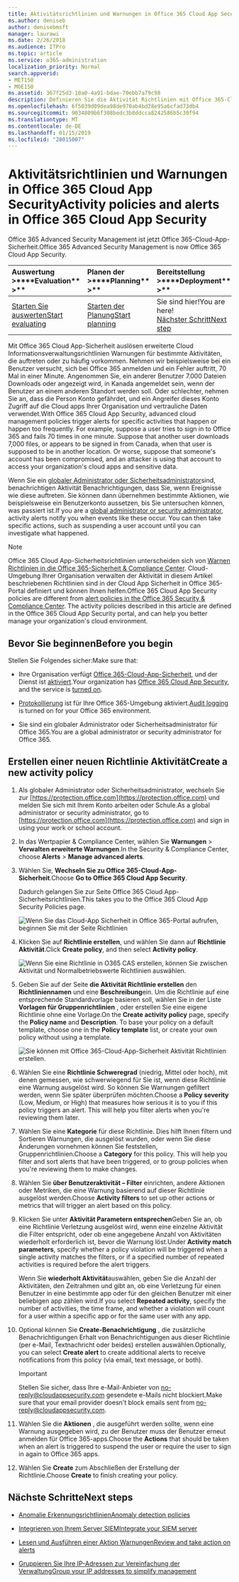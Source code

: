 ```yaml
---
title: Aktivitätsrichtlinien und Warnungen in Office 365 Cloud App Security
ms.author: deniseb
author: denisebmsft
manager: laurawi
ms.date: 2/26/2018
ms.audience: ITPro
ms.topic: article
ms.service: o365-administration
localization_priority: Normal
search.appverid:
- MET150
- MOE150
ms.assetid: 367f25d3-10a0-4a91-bdae-70ebb7a79c98
description: Definieren Sie die Aktivität Richtlinien mit Office 365-Cloud-App-Sicherheit, um Benachrichtigungen einrichten ausgelöst, wenn bestimmte Aktivitäten auftreten oder zu häufig vorkommen. Durch das Einrichten von Richtlinien für Warnungen ausgelöst, benachrichtigt werden können und bestimmte Vorgänge überwachen.
ms.openlocfilehash: 6f5039d09dea98de970ab4bd28e95a6cfad73db4
ms.sourcegitcommit: 9034809b6f308bedc3b8ddcca8242586b5c30f94
ms.translationtype: MT
ms.contentlocale: de-DE
ms.lasthandoff: 01/15/2019
ms.locfileid: "28015007"
---
```

# <a name="activity-policies-and-alerts-in-office-365-cloud-app-security"></a><span data-ttu-id="44d8f-104">Aktivitätsrichtlinien und Warnungen in Office 365 Cloud App Security</span><span class="sxs-lookup"><span data-stu-id="44d8f-104">Activity policies and alerts in Office 365 Cloud App Security</span></span>

<span data-ttu-id="44d8f-105">Office 365 Advanced Security Management ist jetzt Office 365-Cloud-App-Sicherheit.</span><span class="sxs-lookup"><span data-stu-id="44d8f-105">Office 365 Advanced Security Management is now Office 365 Cloud App Security.</span></span>
  
|<span data-ttu-id="44d8f-106">Auswertung **\>**</span><span class="sxs-lookup"><span data-stu-id="44d8f-106">\*\*\*\*Evaluation\*\* \>\*\*</span></span>|<span data-ttu-id="44d8f-107">Planen der **\>**</span><span class="sxs-lookup"><span data-stu-id="44d8f-107">\*\*\*\*Planning\*\* \>\*\*</span></span>|<span data-ttu-id="44d8f-108">Bereitstellung **\>**</span><span class="sxs-lookup"><span data-stu-id="44d8f-108">\*\*\*\*Deployment\*\* \>\*\*</span></span>|<span data-ttu-id="44d8f-109">Auslastung \*\*\*</span><span class="sxs-lookup"><span data-stu-id="44d8f-109">\*\*\*\*Utilization\*\*\*\*</span></span>|
|:-----|:-----|:-----|:-----|
|[<span data-ttu-id="44d8f-110">Starten Sie auswerten</span><span class="sxs-lookup"><span data-stu-id="44d8f-110">Start evaluating</span></span>](office-365-cas-overview.md) <br/> |[<span data-ttu-id="44d8f-111">Starten der Planung</span><span class="sxs-lookup"><span data-stu-id="44d8f-111">Start planning</span></span>](get-ready-for-office-365-cas.md) <br/> |<span data-ttu-id="44d8f-112">Sie sind hier!</span><span class="sxs-lookup"><span data-stu-id="44d8f-112">You are here!</span></span>  <br/> [<span data-ttu-id="44d8f-113">Nächster Schritt</span><span class="sxs-lookup"><span data-stu-id="44d8f-113">Next step</span></span>](anomaly-detection-policies-in-ocas.md) <br/> |[<span data-ttu-id="44d8f-114">Starten Sie die Nutzung</span><span class="sxs-lookup"><span data-stu-id="44d8f-114">Start utilizing</span></span>](utilization-activities-for-ocas.md) <br/> |
   
<span data-ttu-id="44d8f-p102">Mit Office 365 Cloud App-Sicherheit auslösen erweiterte Cloud Informationsverwaltungsrichtlinien Warnungen für bestimmte Aktivitäten, die auftreten oder zu häufig vorkommen. Nehmen wir beispielsweise bei ein Benutzer versucht, sich bei Office 365 anmelden und ein Fehler auftritt, 70 Mal in einer Minute. Angenommen Sie, ein anderer Benutzer 7.000 Dateien Downloads oder angezeigt wird, in Kanada angemeldet sein, wenn der Benutzer an einem anderen Standort werden soll. Oder schlechter, nehmen Sie an, dass die Person Konto gefährdet, und ein Angreifer dieses Konto Zugriff auf die Cloud apps Ihrer Organisation und vertrauliche Daten verwendet.</span><span class="sxs-lookup"><span data-stu-id="44d8f-p102">With Office 365 Cloud App Security, advanced cloud management policies trigger alerts for specific activities that happen or happen too frequently. For example, suppose a user tries to sign in to Office 365 and fails 70 times in one minute. Suppose that another user downloads 7,000 files, or appears to be signed in from Canada, when that user is supposed to be in another location. Or worse, suppose that someone's account has been compromised, and an attacker is using that account to access your organization's cloud apps and sensitive data.</span></span>
  
<span data-ttu-id="44d8f-p103">Wenn Sie ein [globaler Administrator oder Sicherheitsadministrator](permissions-in-the-security-and-compliance-center.md)sind, benachrichtigen Aktivität Benachrichtigungen, dass Sie, wenn Ereignisse wie diese auftreten. Sie können dann übernehmen bestimmte Aktionen, wie beispielsweise ein Benutzerkonto aussetzen, bis Sie untersuchen können, was passiert ist.</span><span class="sxs-lookup"><span data-stu-id="44d8f-p103">If you are a [global administrator or security administrator](permissions-in-the-security-and-compliance-center.md), activity alerts notify you when events like these occur. You can then take specific actions, such as suspending a user account until you can investigate what happened.</span></span>
  
> [!NOTE]
> <span data-ttu-id="44d8f-p104">Office 365 Cloud App-Sicherheitsrichtlinien unterscheiden sich von [Warnen Richtlinien in die Office 365-Sicherheit &amp; Compliance Center](alert-policies.md). Cloud-Umgebung Ihrer Organisation verwalten der Aktivität in diesem Artikel beschriebenen Richtlinien sind in der Cloud App Sicherheit in Office 365-Portal definiert und können Ihnen helfen.</span><span class="sxs-lookup"><span data-stu-id="44d8f-p104">Office 365 Cloud App Security policies are different from [alert policies in the Office 365 Security &amp; Compliance Center](alert-policies.md). The activity policies described in this article are defined in the Office 365 Cloud App Security portal, and can help you better manage your organization's cloud environment.</span></span> 
  
## <a name="before-you-begin"></a><span data-ttu-id="44d8f-123">Bevor Sie beginnen</span><span class="sxs-lookup"><span data-stu-id="44d8f-123">Before you begin</span></span>

<span data-ttu-id="44d8f-124">Stellen Sie Folgendes sicher:</span><span class="sxs-lookup"><span data-stu-id="44d8f-124">Make sure that:</span></span>
  
- <span data-ttu-id="44d8f-125">Ihre Organisation verfügt [Office 365-Cloud-App-Sicherheit](office-365-cas-overview.md), und der Dienst ist [aktiviert](turn-on-office-365-cas.md).</span><span class="sxs-lookup"><span data-stu-id="44d8f-125">Your organization has [Office 365 Cloud App Security](office-365-cas-overview.md), and the service is [turned on](turn-on-office-365-cas.md).</span></span>
    
- <span data-ttu-id="44d8f-126">[Protokollierung](turn-audit-log-search-on-or-off.md) ist für Ihre Office 365-Umgebung aktiviert.</span><span class="sxs-lookup"><span data-stu-id="44d8f-126">[Audit logging](turn-audit-log-search-on-or-off.md) is turned on for your Office 365 environment.</span></span> 
    
- <span data-ttu-id="44d8f-127">Sie sind ein globaler Administrator oder Sicherheitsadministrator für Office 365.</span><span class="sxs-lookup"><span data-stu-id="44d8f-127">You are a global administrator or security administrator for Office 365.</span></span>
    
## <a name="create-a-new-activity-policy"></a><span data-ttu-id="44d8f-128">Erstellen einer neuen Richtlinie Aktivität</span><span class="sxs-lookup"><span data-stu-id="44d8f-128">Create a new activity policy</span></span>

1. <span data-ttu-id="44d8f-129">Als globaler Administrator oder Sicherheitsadministrator, wechseln Sie zur [https://protection.office.com](https://protection.office.com) und melden Sie sich mit Ihrem Konto arbeiten oder Schule.</span><span class="sxs-lookup"><span data-stu-id="44d8f-129">As a global administrator or security administrator, go to [https://protection.office.com](https://protection.office.com) and sign in using your work or school account.</span></span> 
    
2. <span data-ttu-id="44d8f-130">In das Wertpapier &amp; Compliance Center, wählen Sie **Warnungen** \> **Verwalten erweiterte Warnungen**.</span><span class="sxs-lookup"><span data-stu-id="44d8f-130">In the Security &amp; Compliance Center, choose **Alerts** \> **Manage advanced alerts**.</span></span>
    
3. <span data-ttu-id="44d8f-131">Wählen Sie, **Wechseln Sie zu Office 365-Cloud-App-Sicherheit**.</span><span class="sxs-lookup"><span data-stu-id="44d8f-131">Choose **Go to Office 365 Cloud App Security**.</span></span>
    
    <span data-ttu-id="44d8f-132">Dadurch gelangen Sie zur Seite Office 365 Cloud App-Sicherheitsrichtlinien.</span><span class="sxs-lookup"><span data-stu-id="44d8f-132">This takes you to the Office 365 Cloud App Security Policies page.</span></span>
    
    ![Wenn Sie das Cloud-App Sicherheit in Office 365-Portal aufrufen, beginnen Sie mit der Seite Richtlinien](media/5cb8833c-4e08-438c-bab3-91b5106f6f3f.png)
  
4. <span data-ttu-id="44d8f-134">Klicken Sie auf **Richtlinie erstellen**, und wählen Sie dann auf **Richtlinie Aktivität**.</span><span class="sxs-lookup"><span data-stu-id="44d8f-134">Click **Create policy**, and then select **Activity policy**.</span></span>
    
    ![Wenn Sie eine Richtlinie in O365 CAS erstellen, können Sie zwischen Aktivität und Normalbetriebswerte Richtlinien auswählen.](media/79f34535-ddf9-4a5b-a0a3-8766bf9c174c.png)
  
5. <span data-ttu-id="44d8f-p105">Geben Sie auf der Seite **die Aktivität Richtlinie erstellen** den **Richtliniennamen** und eine **Beschreibung**ein. Um die Richtlinie auf eine entsprechende Standardvorlage basieren soll, wählen Sie in der Liste **Vorlagen für Gruppenrichtlinien** , oder erstellen Sie eine eigene Richtlinie ohne eine Vorlage.</span><span class="sxs-lookup"><span data-stu-id="44d8f-p105">On the **Create activity policy** page, specify the **Policy name** and **Description**. To base your policy on a default template, choose one in the **Policy template** list, or create your own policy without using a template.</span></span> 
    
    ![Sie können mit Office 365-Cloud-App-Sicherheit Aktivität Richtlinien erstellen.](media/4083a76f-7074-4d6a-8200-6d76d49259d7.png)
  
6. <span data-ttu-id="44d8f-p106">Wählen Sie eine **Richtlinie Schweregrad** (niedrig, Mittel oder hoch), mit denen gemessen, wie schwerwiegend für Sie ist, wenn diese Richtlinie eine Warnung ausgelöst wird. So können Sie Warnungen gefiltert werden, wenn Sie später überprüfen möchten.</span><span class="sxs-lookup"><span data-stu-id="44d8f-p106">Choose a **Policy severity** (Low, Medium, or High) that measures how serious it is to you if this policy triggers an alert. This will help you filter alerts when you're reviewing them later.</span></span> 
    
7. <span data-ttu-id="44d8f-p107">Wählen Sie eine **Kategorie** für diese Richtlinie. Dies hilft Ihnen filtern und Sortieren Warnungen, die ausgelöst wurden, oder wenn Sie diese Änderungen vornehmen können Sie feststellen, Gruppenrichtlinien.</span><span class="sxs-lookup"><span data-stu-id="44d8f-p107">Choose a **Category** for this policy. This will help you filter and sort alerts that have been triggered, or to group policies when you're reviewing them to make changes.</span></span> 
    
8. <span data-ttu-id="44d8f-143">Wählen Sie **über Benutzeraktivität – Filter** einrichten, andere Aktionen oder Metriken, die eine Warnung basierend auf dieser Richtlinie ausgelöst werden.</span><span class="sxs-lookup"><span data-stu-id="44d8f-143">Choose **Activity filters** to set up other actions or metrics that will trigger an alert based on this policy.</span></span> 
    
9. <span data-ttu-id="44d8f-144">Klicken Sie unter **Aktivität Parametern entsprechen**Geben Sie an, ob eine Richtlinie Verletzung ausgelöst wird, wenn eine einzelne Aktivität die Filter entspricht, oder ob eine angegebene Anzahl von Aktivitäten wiederholt erforderlich ist, bevor die Warnung löst.</span><span class="sxs-lookup"><span data-stu-id="44d8f-144">Under **Activity match parameters**, specify whether a policy violation will be triggered when a single activity matches the filters, or if a specified number of repeated activities is required before the alert triggers.</span></span>
    
    <span data-ttu-id="44d8f-145">Wenn Sie **wiederholt Aktivität**auswählen, geben Sie die Anzahl der Aktivitäten, den Zeitrahmen und gibt an, ob eine Verletzung für einen Benutzer in eine bestimmte app oder für den gleichen Benutzer mit einer beliebigen app zählen wird.</span><span class="sxs-lookup"><span data-stu-id="44d8f-145">If you select **Repeated activity**, specify the number of activities, the time frame, and whether a violation will count for a user within a specific app or for the same user with any app.</span></span>
    
10. <span data-ttu-id="44d8f-146">Optional können Sie **Create-Benachrichtigung** , die zusätzliche Benachrichtigungen Erhalt von Benachrichtigungen aus dieser Richtlinie (per e-Mail, Textnachricht oder beides) erstellen auswählen.</span><span class="sxs-lookup"><span data-stu-id="44d8f-146">Optionally, you can select **Create alert** to create additional alerts to receive notifications from this policy (via email, text message, or both).</span></span> 
    
    > [!IMPORTANT]
    > <span data-ttu-id="44d8f-147">Stellen Sie sicher, dass Ihre e-Mail-Anbieter von no-reply@cloudappsecurity.com gesendete e-Mails nicht blockiert.</span><span class="sxs-lookup"><span data-stu-id="44d8f-147">Make sure that your email provider doesn't block emails sent from no-reply@cloudappsecurity.com.</span></span> 
  
11. <span data-ttu-id="44d8f-148">Wählen Sie die **Aktionen** , die ausgeführt werden sollte, wenn eine Warnung ausgegeben wird, zu der Benutzer muss der Benutzer erneut anmelden für Office 365-apps.</span><span class="sxs-lookup"><span data-stu-id="44d8f-148">Choose the **Actions** that should be taken when an alert is triggered to suspend the user or require the user to sign in again to Office 365 apps.</span></span> 
    
12. <span data-ttu-id="44d8f-149">Wählen Sie **Create** zum Abschließen der Erstellung der Richtlinie.</span><span class="sxs-lookup"><span data-stu-id="44d8f-149">Choose **Create** to finish creating your policy.</span></span> 
    
## <a name="next-steps"></a><span data-ttu-id="44d8f-150">Nächste Schritte</span><span class="sxs-lookup"><span data-stu-id="44d8f-150">Next steps</span></span>

- [<span data-ttu-id="44d8f-151">Anomalie Erkennungsrichtlinien</span><span class="sxs-lookup"><span data-stu-id="44d8f-151">Anomaly detection policies</span></span>](anomaly-detection-policies-in-ocas.md)
    
- [<span data-ttu-id="44d8f-152">Integrieren von Ihrem Server SIEM</span><span class="sxs-lookup"><span data-stu-id="44d8f-152">Integrate your SIEM server</span></span>](integrate-your-siem-server-with-office-365-cas.md)
    
- [<span data-ttu-id="44d8f-153">Lesen und Ausführen einer Aktion Warnungen</span><span class="sxs-lookup"><span data-stu-id="44d8f-153">Review and take action on alerts</span></span>](review-office-365-cas-alerts.md)
    
- [<span data-ttu-id="44d8f-154">Gruppieren Sie Ihre IP-Adressen zur Vereinfachung der Verwaltung</span><span class="sxs-lookup"><span data-stu-id="44d8f-154">Group your IP addresses to simplify management</span></span>](group-your-ip-addresses-in-ocas.md)
    

